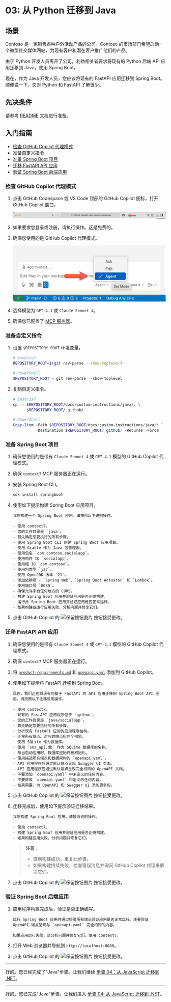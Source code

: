 # 03: 从 Python 迁移到 Java

## 场景

Contoso 是一家销售各种户外活动产品的公司。Contoso 的市场部门希望启动一个微型社交媒体网站，为现有客户和潜在客户推广他们的产品。

由于 Python 开发人员离开了公司，利益相关者要求将现有的 Python 后端 API 应用迁移到 Java，使用 Spring Boot。

现在，作为 Java 开发人员，您应该将现有的 FastAPI 应用迁移到 Spring Boot。顺便说一下，您对 Python 和 FastAPI 了解很少。

## 先决条件

请参考 [README](../README.md) 文档进行准备。

## 入门指南

- [检查 GitHub Copilot 代理模式](#检查-github-copilot-代理模式)
- [准备自定义指令](#准备自定义指令)
- [准备 Spring Boot 项目](#准备-spring-boot-项目)
- [迁移 FastAPI API 应用](#迁移-fastapi-api-应用)
- [验证 Spring Boot 后端应用](#验证-spring-boot-后端应用)

### 检查 GitHub Copilot 代理模式

1. 点击 GitHub Codespace 或 VS Code 顶部的 GitHub Copilot 图标，打开 GitHub Copilot 窗口。

   ![打开 GitHub Copilot Chat](../../../docs/images/setup-02.png)

1. 如果要求您登录或注册，请执行操作。这是免费的。
1. 确保您使用的是 GitHub Copilot 代理模式。

   ![GitHub Copilot 代理模式](../../../docs/images/setup-03.png)

1. 选择模型为 `GPT-4.1` 或 `Claude Sonnet 4`。
1. 确保您已配置了 [MCP 服务器](./00-setup.md#设置-mcp-服务器)。

### 准备自定义指令

1. 设置 `$REPOSITORY_ROOT` 环境变量。

   ```bash
   # bash/zsh
   REPOSITORY_ROOT=$(git rev-parse --show-toplevel)
   ```

   ```powershell
   # PowerShell
   $REPOSITORY_ROOT = git rev-parse --show-toplevel
   ```

1. 复制自定义指令。

    ```bash
    # bash/zsh
    cp -r $REPOSITORY_ROOT/docs/custom-instructions/java/. \
          $REPOSITORY_ROOT/.github/
    ```

    ```powershell
    # PowerShell
    Copy-Item -Path $REPOSITORY_ROOT/docs/custom-instructions/java/* `
              -Destination $REPOSITORY_ROOT/.github/ -Recurse -Force
    ```

### 准备 Spring Boot 项目

1. 确保您使用的是带有 `Claude Sonnet 4` 或 `GPT-4.1` 模型的 GitHub Copilot 代理模式。
1. 确保 `context7` MCP 服务器正在运行。
1. 安装 Spring Boot CLI。

    ```bash
    sdk install springboot
    ```

1. 使用如下提示构建 Spring Boot 应用项目。

    ```text
    我想构建一个 Spring Boot 应用。请按照以下说明操作。

    - 使用 context7。
    - 您的工作目录是 `java`。
    - 首先确定您要执行的所有步骤。
    - 使用 Spring Boot CLI 创建 Spring Boot 应用项目。
    - 使用 Gradle 作为 Java 包管理器。
    - 使用包名 `com.contoso.socialapp`。
    - 使用构件 ID `socialapp`。
    - 使用组 ID `com.contoso`。
    - 使用包类型 `jar`。
    - 使用 OpenJDK 版本 `21`。
    - 添加依赖项 - `Spring Web`、`Spring Boot Actuator` 和 `Lombok`。
    - 使用端口号 `8080`。
    - 确保允许来自任何地方的 CORS。
    - 构建 Spring Boot 应用并验证应用是否正确构建。
    - 运行此 Spring Boot 应用并验证应用是否正常运行。
    - 如果构建或运行应用失败，分析问题并修复它们。
    ```

1. 点击 GitHub Copilot 的 ![保留按钮图片](https://img.shields.io/badge/keep-blue) 按钮接受更改。

### 迁移 FastAPI API 应用

1. 确保您使用的是带有 `Claude Sonnet 4` 或 `GPT-4.1` 模型的 GitHub Copilot 代理模式。
1. 确保 `context7` MCP 服务器正在运行。
1. 将 [`product-requirements.md`](../product-requirements.md) 和 [`openapi.yaml`](../openapi.yaml) 添加到 GitHub Copilot。
1. 使用如下提示将 FastAPI 迁移到 Spring Boot。

    ```text
    现在，我们正在将现有的基于 FastAPI 的 API 应用迁移到 Spring Boot API 应用。请按照以下迁移说明操作。
    
    - 使用 context7。
    - 现有的 FastAPI 应用程序位于 `python`。
    - 您的工作目录是 `java/socialapp`。
    - 首先确定您要执行的所有步骤。
    - 分析现有 FastAPI 应用的应用程序结构。
    - 迁移所有端点。对应的端点应完全相同。
    - 使用 SQLite 作为数据库。
    - 使用 `sns_api.db` 作为 SQLite 数据库的名称。
    - 每当启动应用时，数据库应始终被初始化。
    - 使用描述所有端点和数据架构的 `openapi.yaml`。
    - API 应用程序应通过默认端点呈现 Swagger UI 页面。
    - API 应用程序应通过默认端点呈现完全相同的 OpenAPI 文档。
    - 不要添加 `openapi.yaml` 中未定义的任何内容。
    - 不要修改 `openapi.yaml` 中定义的任何内容。
    - 如果需要，为 OpenAPI 和 Swagger UI 添加更多包。
    ```

1. 点击 GitHub Copilot 的 ![保留按钮图片](https://img.shields.io/badge/keep-blue) 按钮接受更改。
1. 迁移完成后，使用如下提示验证迁移结果。

    ```text
    我想构建 Spring Boot 应用。请按照说明操作。

    - 使用 context7。
    - 构建 Spring Boot 应用并验证应用是否正确构建。
    - 如果构建应用失败，分析问题并修复它们。
    ```

   > **注意**：
   >
   > - 直到构建成功，重复此步骤。
   > - 如果构建持续失败，检查错误消息并询问 GitHub Copilot 代理来解决它们。

1. 点击 GitHub Copilot 的 ![保留按钮图片](https://img.shields.io/badge/keep-blue) 按钮接受更改。

### 验证 Spring Boot 后端应用

1. 应用程序构建完成后，验证是否正确编写。

    ```text
    运行 Spring Boot 应用并通过检查所有端点验证应用是否正常运行。还要验证 OpenAPI 端点呈现与 `openapi.yaml` 完全相同的内容。

    如果应用运行失败，请分析问题并修复它们。使用 context7。
    ```

1. 打开 Web 浏览器并导航到 `http://localhost:8080`。
1. 点击 GitHub Copilot 的 ![保留按钮图片](https://img.shields.io/badge/keep-blue) 按钮接受更改。

---

好的。您已经完成了"Java"步骤。让我们继续 [步骤 04：从 JavaScript 迁移到 .NET](./04-dotnet.md)。

---

好的。您已完成"Java"步骤。让我们进入 [步骤 04: 从 JavaScript 迁移到 .NET](./04-dotnet.md)。